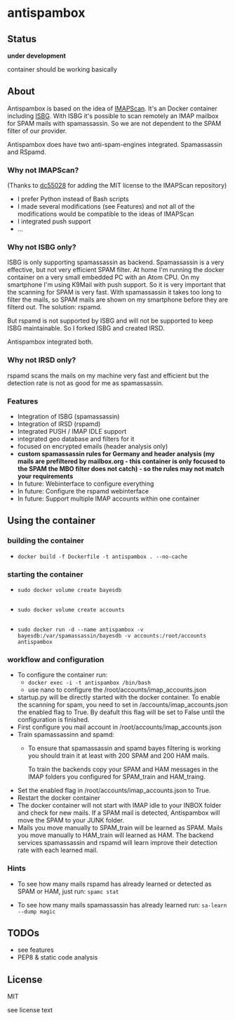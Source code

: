 # antispambox

## Status

**under development**

container should be working basically

## About

Antispambox is based on the idea of [IMAPScan](https://github.com/dc55028/imapscan). It's an Docker container including [ISBG](https://github.com/isbg/isbg). With ISBG it's possible to scan remotely an IMAP mailbox for SPAM mails with spamassassin. So we are not dependent to the SPAM filter of our provider.

Antispambox does have two anti-spam-engines integrated. Spamassassin and RSpamd.

### Why not IMAPScan?

(Thanks to [dc55028](https://github.com/dc55028) for adding the MIT license to the IMAPScan repository)

* I prefer Python instead of Bash scripts
* I made several modifications (see Features) and not all of the modifications would be compatible to the ideas of IMAPScan
* I integrated push support
* ...

### Why not ISBG only?

ISBG is only supporting spamassassin as backend. Spamassassin is a very effective, but not very efficient SPAM filter. At home I'm running the docker container on a very small embedded PC with an Atom CPU. On my smartphone I'm using K9Mail with push support. So it is very important that the scanning for SPAM is very fast. With spamassassin it takes too long to filter the mails, so SPAM mails are shown on my smartphone before they are filterd out. The solution: rspamd. 

But rspamd is not supported by ISBG and will not be supported to keep ISBG maintainable. So I forked ISBG and created IRSD. 

Antispambox integrated both.

### Why not IRSD only?

rspamd scans the mails on my machine very fast and efficient but the detection rate is not as good for me as spamassassin. 

### Features

* Integration of ISBG (spamassassin)
* Integration of IRSD (rspamd)
* Integrated PUSH / IMAP IDLE support
* integrated geo database and filters for it
* focused on encrypted emails (header analysis only)
* **custom spamassassin rules for Germany and header analysis (my mails are prefiltered by mailbox.org - this container is only focused to the SPAM the MBO filter does not catch) - so the rules may not match your requirements**
* In future: Webinterface to configure everything
* In future: Configure the rspamd webinterface
* In future: Support multiple IMAP accounts within one container

## Using the container

### building the container

* ```docker build -f Dockerfile -t antispambox . --no-cache```

### starting the container

* ```sudo docker volume create bayesdb```

  ```
* ```sudo docker volume create accounts```

  ```
* ```sudo docker run -d --name antispambox -v bayesdb:/var/spamassassin/bayesdb -v accounts:/root/accounts antispambox```

### workflow and configuration

* To configure the container run:
  * `docker exec -i -t antispambox /bin/bash`
  * use nano to configure the /root/accounts/imap_accounts.json
* startup.py will be directly started with the docker container. To enable the scanning for spam, you need to set in /accounts/imap_accounts.json the enabled flag to True. By deafult this flag will be set to False until the configuration is finished. 
* First configure you mail account in /root/accounts/imap_accounts.json
* Train spamassassinn and spamd:
  * To ensure that spamassassin and spamd bayes filtering is working you should train it at least with 200 SPAM and 200 HAM mails. 

    To train the backends copy your SPAM and HAM messages in the IMAP folders you configured for SPAM_train and HAM_traing.
* Set the enabled flag in /root/accounts/imap_accounts.json to True.
* Restart the docker container
* The docker container will not start with IMAP idle to your INBOX folder and check for new mails. If a SPAM mail is detected, Antispambox will move the SPAM to your JUNK folder.
* Mails you move manually to SPAM_train will be learned as SPAM. Mails you move manually to HAM_train will learned as HAM.  The backend services spamassassin and rspamd will learn improve their detection rate with each learned mail.

### Hints

* To see how many mails rspamd has already learned or detected as SPAM or HAM, just run: `spamc stat`

* To see how many mails spamassassin has already learned run: `sa-learn --dump magic`

## TODOs

* see features
* PEP8 & static code analysis

## License

MIT

see license text














